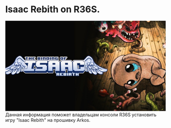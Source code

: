 # Isaac Rebith on R36S.

![](https://raw.githubusercontent.com/vanyat05/Isaac-Rebith-on-R36S./main/logo.jpg)
Данная информация поможет владельцам консоли R36S установить игру "Isaac Rebith"  на прошивку Arkos.
